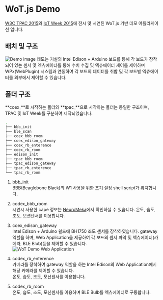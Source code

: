 # WoT.js Demo
[W3C TPAC 2015](http://www.w3.org/2015/10/TPAC/)와 [IoT Week 2015](http://www.iotweek.kr/2015/intro/intro.asp)에 전시 및 시연된 WoT.js 기반 데모 어플리케이션 입니다.  

## 배치 및 구조
![Demo image](https://docs.google.com/uc?id=0B02RRVY3KrmeVHhIcUZIOE9iX3c)
데모는 거실의 Intel Edison + Arduino 보드를 통해 각 보드가 장착되어 있는 센서 및 엑츄에이터를 통해 수치 수집 및 엑츄에이터 제어를 제어하며 WPx(WebPlugin) 시스템과 연동하여 각 보드의 데이터를 취합 및 각 보드별 엑츄에이터를 외부에서 제어할 수 있습니다.

## 폴더 구조
**coex_**로 시작하는 폴더와 **tpac_**으로 시작하는 폴더는 동일한 구조이며, TPAC 및 IoT Week를 구분하여 제작되었습니다.

```bash
.
├── bbb_init
├── ble_scan
├── coex_bbb_room
├── coex_edison_gateway
├── coex_rb_enterence
├── coex_rb_room
├── edison_init
├── tpac_bbb_room
├── tpac_edison_gateway
├── tpac_rb_enterence
└── tpac_rb_room
```

1. bbb_init  
BBB(Beaglebone Black)의 W1 사용을 위한 초기 설정 shell script가 위치합니다.

2. codex_bbb_room  
시연시 사용한 cape 정보는 [NeuroMeka](http://wiki.neuromeka.net/index.php?title=SensorCape)에서 확인하실 수 있습니다. 온도, 습도, 조도, 모션센서를 이용합니다.

3. coex_edison_gateway  
Intel Edison + Arduino 쉴드에 BH1750 조도 센서를 장착하였습니다. gateway 역할을 하며, Web Application을 제공하여 각 보드의 센서 파악 및 엑츄에이터(카메라, BLE Blub)등을 제어할 수 있습니다.  
![WoT Demo Web Application](https://docs.google.com/uc?id=0B02RRVY3KrmeSlVSR0JuNmxaMW8)

4. codex_rb_enterence  
카메라를 장착하여 gateway 역할을 하는 Intel Edison의 Web Application에서 해당 카메라를 제어할 수 있습니다.  
온도, 습도, 조도, 모션센서를 이용합니다.

5. codex_rb_room  
온도, 습도, 조도, 모션센서를 이용하며 BLE Bulb를 엑츄에이터로 구동합니다.

